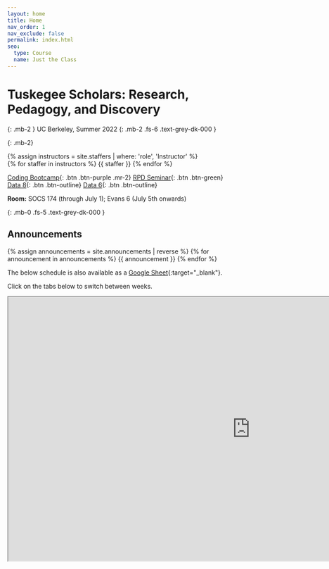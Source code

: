 ```yaml
---
layout: home
title: Home
nav_order: 1
nav_exclude: false
permalink: index.html
seo:
  type: Course
  name: Just the Class
---
```


# Tuskegee Scholars: Research, Pedagogy, and Discovery

{: .mb-2 }
UC Berkeley, Summer 2022
{: .mb-2 .fs-6 .text-grey-dk-000 }

{: .mb-2}
<div>
{% assign instructors = site.staffers | where: 'role', 'Instructor' %}
<div class="role">
  {% for staffer in instructors %}
  {{ staffer }}
  {% endfor %}
</div>
</div>

[Coding Bootcamp]({{site.baseurl}}/bootcamp){: .btn .btn-purple .mr-2}
[RPD Seminar]({{site.baseurl}}/rpd){: .btn .btn-green}
<br/>
[Data 8](http://data8.org/su22/){: .btn .btn-outline}
[Data 6](http://data6.org/su22/){: .btn .btn-outline}

**Room:** SOCS 174 (through July 1); Evans 6 (July 5th onwards)

{: .mb-0 .fs-5 .text-grey-dk-000 }
<!--{% assign instructors = site.staffers | where: 'role', 'Instructor' %}
<div class="role">
  {% for staffer in instructors %}
  {{ staffer }}
  {% endfor %}
</div>-->

## Announcements

{% assign announcements = site.announcements | reverse %}
{% for announcement in announcements %}
{{ announcement }}
{% endfor %}

The below schedule is also available as a [Google Sheet](https://docs.google.com/spreadsheets/d/1JxJs3GKICAgg9RDqkirgMeBI7uEDZdD2cchVWLakRWY/edit?usp=sharing){:target="_blank"}.

Click on the tabs below to switch between weeks.

<iframe src="https://docs.google.com/spreadsheets/d/e/2PACX-1vQsJ3hH0mhN6M6hdG7g6n76WPiIyB7gK0bfgr7QbmAdE7Oz72v3wPOGg4Ep39GEyVX0eDmY7wyhsO8j/pubhtml?widget=true&amp;headers=false" width=1100 height=600></iframe>

